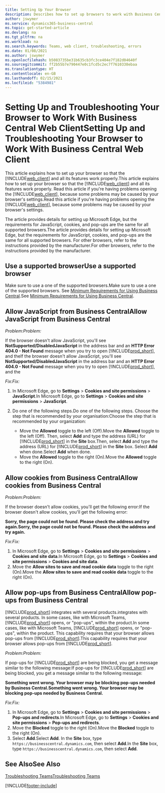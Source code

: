 ```yaml
---
title: Setting Up Your Browser
description: Describes how to set up browsers to work with Business Central and products that integrate with it.
author: jswymer
ms.service: dynamics365-business-central
ms.topic: get-started-article
ms.devlang: na
ms.tgt_pltfrm: na
ms.workload: na
ms.search.keywords: Teams, web client, troubleshooting, errors
ms.date: 01/08/2021
ms.author: jswymer
ms.openlocfilehash: b5083735be31b635cb3fc3ce404e7f182d04640f
ms.sourcegitcommit: ff2b55b7e790447e0c1fcd5c2ec7f7610338ebaa
ms.translationtype: HT
ms.contentlocale: en-GB
ms.lasthandoff: 02/15/2021
ms.locfileid: "5384981"
---
```

# <a name="setting-up-and-troubleshooting-your-browser-to-work-with-business-central-web-client"></a><span data-ttu-id="7e84e-103">Setting Up and Troubleshooting Your Browser to Work With Business Central Web Client</span><span class="sxs-lookup"><span data-stu-id="7e84e-103">Setting Up and Troubleshooting Your Browser to Work With Business Central Web Client</span></span>

<span data-ttu-id="7e84e-104">This article explains how to set up your browser so that the [!INCLUDE[web_client](includes/web_client.md)] and all its features work properly.</span><span class="sxs-lookup"><span data-stu-id="7e84e-104">This article explains how to set up your browser so that the [!INCLUDE[web_client](includes/web_client.md)] and all its features work properly.</span></span> <span data-ttu-id="7e84e-105">Read this article if you're having problems opening the [!INCLUDE[web_client](includes/web_client.md)], because some problems may be caused by your browser's settings.</span><span class="sxs-lookup"><span data-stu-id="7e84e-105">Read this article if you're having problems opening the [!INCLUDE[web_client](includes/web_client.md)], because some problems may be caused by your browser's settings.</span></span>

<span data-ttu-id="7e84e-106">The article provides details for setting up Microsoft Edge, but the requirements for JavaScript, cookies, and pop-ups are the same for all supported browsers.</span><span class="sxs-lookup"><span data-stu-id="7e84e-106">The article provides details for setting up Microsoft Edge, but the requirements for JavaScript, cookies, and pop-ups are the same for all supported browsers.</span></span> <span data-ttu-id="7e84e-107">For other browsers, refer to the instructions provided by the manufacturer.</span><span class="sxs-lookup"><span data-stu-id="7e84e-107">For other browsers, refer to the instructions provided by the manufacturer.</span></span>  

## <a name="use-a-supported-browser"></a><span data-ttu-id="7e84e-108">Use a supported browser</span><span class="sxs-lookup"><span data-stu-id="7e84e-108">Use a supported browser</span></span>

<span data-ttu-id="7e84e-109">Make sure to use a one of the supported browsers.</span><span class="sxs-lookup"><span data-stu-id="7e84e-109">Make sure to use a one of the supported browsers.</span></span> <span data-ttu-id="7e84e-110">See [Minimum Requirements for Using Business Central](product-requirements.md#recommended-browsers).</span><span class="sxs-lookup"><span data-stu-id="7e84e-110">See [Minimum Requirements for Using Business Central](product-requirements.md#recommended-browsers).</span></span>  

## <a name="allow-javascript-from-business-central"></a><span data-ttu-id="7e84e-111">Allow JavaScript from Business Central</span><span class="sxs-lookup"><span data-stu-id="7e84e-111">Allow JavaScript from Business Central</span></span>

<span data-ttu-id="7e84e-112">*Problem:*</span><span class="sxs-lookup"><span data-stu-id="7e84e-112">*Problem:*</span></span>

<span data-ttu-id="7e84e-113">If the browser doesn't allow JavaScript, you'll see **NotSupported/DisabledJavaScript** in the address bar and an **HTTP Error 404.0 - Not Found** message when you try to open [!INCLUDE[prod_short](includes/prod_short.md)], and the</span><span class="sxs-lookup"><span data-stu-id="7e84e-113">If the browser doesn't allow JavaScript, you'll see **NotSupported/DisabledJavaScript** in the address bar and an **HTTP Error 404.0 - Not Found** message when you try to open [!INCLUDE[prod_short](includes/prod_short.md)], and the</span></span> 

<!-- http://localhost:8080/NotSupported/DisabledJavaScript HTTP Error 404.0 - Not Found
The resource you are looking for has been removed, had its name changed, or is temporarily unavailable. -->

<span data-ttu-id="7e84e-114">*Fix:*</span><span class="sxs-lookup"><span data-stu-id="7e84e-114">*Fix:*</span></span>

1. <span data-ttu-id="7e84e-115">In Microsoft Edge, go to **Settings** > **Cookies and site permissions** > **JavaScript**.</span><span class="sxs-lookup"><span data-stu-id="7e84e-115">In Microsoft Edge, go to **Settings** > **Cookies and site permissions** > **JavaScript**.</span></span>
2. <span data-ttu-id="7e84e-116">Do one of the following steps.</span><span class="sxs-lookup"><span data-stu-id="7e84e-116">Do one of the following steps.</span></span> <span data-ttu-id="7e84e-117">Choose the step that is recommended by your organisation:</span><span class="sxs-lookup"><span data-stu-id="7e84e-117">Choose the step that is recommended by your organization:</span></span>

    - <span data-ttu-id="7e84e-118">Move the **Allowed** toggle to the left (Off).</span><span class="sxs-lookup"><span data-stu-id="7e84e-118">Move the **Allowed** toggle to the left (Off).</span></span> <span data-ttu-id="7e84e-119">Then, select **Add** and type the address (URL) for [!INCLUDE[prod_short](includes/prod_short.md)] in the **Site** box.</span><span class="sxs-lookup"><span data-stu-id="7e84e-119">Then, select **Add** and type the address (URL) for [!INCLUDE[prod_short](includes/prod_short.md)] in the **Site** box.</span></span> <span data-ttu-id="7e84e-120">Select **Add** when done.</span><span class="sxs-lookup"><span data-stu-id="7e84e-120">Select **Add** when done.</span></span>
    - <span data-ttu-id="7e84e-121">Move the **Allowed** toggle to the right (On).</span><span class="sxs-lookup"><span data-stu-id="7e84e-121">Move the **Allowed** toggle to the right (On).</span></span>

## <a name="allow-cookies-from-business-central"></a><span data-ttu-id="7e84e-122">Allow cookies from Business Central</span><span class="sxs-lookup"><span data-stu-id="7e84e-122">Allow cookies from Business Central</span></span>

<span data-ttu-id="7e84e-123">*Problem:*</span><span class="sxs-lookup"><span data-stu-id="7e84e-123">*Problem:*</span></span>

<span data-ttu-id="7e84e-124">If the browser doesn't allow cookies, you'll get the following error:</span><span class="sxs-lookup"><span data-stu-id="7e84e-124">If the browser doesn't allow cookies, you'll get the following error:</span></span>

<span data-ttu-id="7e84e-125">**Sorry, the page could not be found. Please check the address and try again.**</span><span class="sxs-lookup"><span data-stu-id="7e84e-125">**Sorry, the page could not be found. Please check the address and try again.**</span></span> 

<span data-ttu-id="7e84e-126">*Fix:*</span><span class="sxs-lookup"><span data-stu-id="7e84e-126">*Fix:*</span></span>

1. <span data-ttu-id="7e84e-127">In Microsoft Edge, go to **Settings** > **Cookies and site permissions** > **Cookies and site data**.</span><span class="sxs-lookup"><span data-stu-id="7e84e-127">In Microsoft Edge, go to **Settings** > **Cookies and site permissions** > **Cookies and site data**.</span></span>
2. <span data-ttu-id="7e84e-128">Move the **Allow sites to save and read cookie data** toggle to the right (On).</span><span class="sxs-lookup"><span data-stu-id="7e84e-128">Move the **Allow sites to save and read cookie data** toggle to the right (On).</span></span>  

## <a name="allow-pop-ups-from-business-central"></a><a name="popup"></a><span data-ttu-id="7e84e-129">Allow pop-ups from Business Central</span><span class="sxs-lookup"><span data-stu-id="7e84e-129">Allow pop-ups from Business Central</span></span>

[!INCLUDE[prod_short](includes/prod_short.md)] <span data-ttu-id="7e84e-130">integrates with several products.</span><span class="sxs-lookup"><span data-stu-id="7e84e-130">integrates with several products.</span></span> <span data-ttu-id="7e84e-131">In some cases, like with Microsoft Teams, [!INCLUDE[prod_short](includes/prod_short.md)] opens, or "pop-ups", within the product.</span><span class="sxs-lookup"><span data-stu-id="7e84e-131">In some cases, like with Microsoft Teams, [!INCLUDE[prod_short](includes/prod_short.md)] opens, or "pop-ups", within the product.</span></span> <span data-ttu-id="7e84e-132">This capability requires that your browser allows pop-ups from [!INCLUDE[prod_short](includes/prod_short.md)].</span><span class="sxs-lookup"><span data-stu-id="7e84e-132">This capability requires that your browser allows pop-ups from [!INCLUDE[prod_short](includes/prod_short.md)].</span></span>

<span data-ttu-id="7e84e-133">*Problem:*</span><span class="sxs-lookup"><span data-stu-id="7e84e-133">*Problem:*</span></span>

<span data-ttu-id="7e84e-134">If pop-ups for [!INCLUDE[prod_short](includes/prod_short.md)] are being blocked, you get a message similar to the following message:</span><span class="sxs-lookup"><span data-stu-id="7e84e-134">If pop-ups for [!INCLUDE[prod_short](includes/prod_short.md)] are being blocked, you get a message similar to the following message:</span></span>

<span data-ttu-id="7e84e-135">**Something went wrong. Your browser may be blocking pop-ups needed by Business Central.**</span><span class="sxs-lookup"><span data-stu-id="7e84e-135">**Something went wrong. Your browser may be blocking pop-ups needed by Business Central.**</span></span>

<!--
Something went wrong
Your browser may be blocking pop-ups needed by Business Central.

Change your browser settings to allow pop-ups or allow this for trusted domains, then try again.
If these settings are managed for your organization, you should contact your administrator for assistance.

Try again
-->
<span data-ttu-id="7e84e-136">*Fix:*</span><span class="sxs-lookup"><span data-stu-id="7e84e-136">*Fix:*</span></span>

1. <span data-ttu-id="7e84e-137">In Microsoft Edge, go to **Settings** > **Cookies and site permissions** > **Pop-ups and redirects**.</span><span class="sxs-lookup"><span data-stu-id="7e84e-137">In Microsoft Edge, go to **Settings** > **Cookies and site permissions** > **Pop-ups and redirects**.</span></span>
2. <span data-ttu-id="7e84e-138">Move the **Blocked** toggle to the right (On).</span><span class="sxs-lookup"><span data-stu-id="7e84e-138">Move the **Blocked** toggle to the right (On).</span></span>
3. <span data-ttu-id="7e84e-139">Select **Add**.</span><span class="sxs-lookup"><span data-stu-id="7e84e-139">Select **Add**.</span></span> <span data-ttu-id="7e84e-140">In the **Site** box, type `https://businesscentral.dynamics.com`, then select **Add**.</span><span class="sxs-lookup"><span data-stu-id="7e84e-140">In the **Site** box, type `https://businesscentral.dynamics.com`, then select **Add**.</span></span>

## <a name="see-also"></a><span data-ttu-id="7e84e-141">See Also</span><span class="sxs-lookup"><span data-stu-id="7e84e-141">See Also</span></span>

[<span data-ttu-id="7e84e-142">Troubleshooting Teams</span><span class="sxs-lookup"><span data-stu-id="7e84e-142">Troubleshooting Teams</span></span>](admin-teams-troubleshooting.md)  

[!INCLUDE[footer-include](includes/footer-banner.md)]